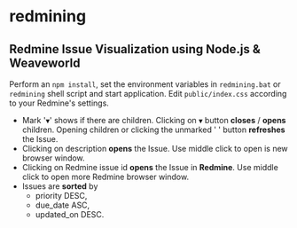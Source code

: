 # redmining

## Redmine Issue Visualization using Node.js &amp; Weaveworld


Perform an `npm install`, set the environment variables in `redmining.bat` or `redmining` shell script and start application. Edit `public/index.css` according to your Redmine's settings.

  * Mark '`▼`' shows if there are children. Clicking on `▼` button **closes** / **opens** children. Opening children or clicking the unmarked ' ' button **refreshes** the Issue.
  * Clicking on description **opens** the Issue. Use middle click to open is new browser window. 
  * Clicking on Redmine issue id **opens** the Issue in **Redmine**. Use middle click to open more Redmine browser window.
  * Issues are **sorted** by
    * priority DESC,
    * due_date ASC,
    * updated_on DESC.